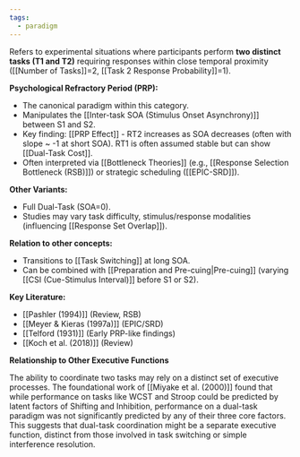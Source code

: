```yaml
---
tags:
  - paradigm
---
```


Refers to experimental situations where participants perform **two distinct tasks (T1 and T2)** requiring responses within close temporal proximity ([[Number of Tasks]]=2, [[Task 2 Response Probability]]=1).

**Psychological Refractory Period (PRP):**

- The canonical paradigm within this category.
- Manipulates the [[Inter-task SOA (Stimulus Onset Asynchrony)]] between S1 and S2.
- Key finding: [[PRP Effect]] - RT2 increases as SOA decreases (often with slope ~ -1 at short SOA). RT1 is often assumed stable but can show [[Dual-Task Cost]].
- Often interpreted via [[Bottleneck Theories]] (e.g., [[Response Selection Bottleneck (RSB)]]) or strategic scheduling ([[EPIC-SRD]]).

**Other Variants:**

- Full Dual-Task (SOA=0).
- Studies may vary task difficulty, stimulus/response modalities (influencing [[Response Set Overlap]]).

**Relation to other concepts:**

- Transitions to [[Task Switching]] at long SOA.
- Can be combined with [[Preparation and Pre-cuing|Pre-cuing]] (varying [[CSI (Cue-Stimulus Interval)]] before S1 or S2).

**Key Literature:**

- [[Pashler (1994)]] (Review, RSB)
- [[Meyer & Kieras (1997a)]] (EPIC/SRD)
- [[Telford (1931)]] (Early PRP-like findings)
- [[Koch et al. (2018)]] (Review)

**Relationship to Other Executive Functions**

The ability to coordinate two tasks may rely on a distinct set of executive processes. The foundational work of [[Miyake et al. (2000)]] found that while performance on tasks like WCST and Stroop could be predicted by latent factors of Shifting and Inhibition, performance on a dual-task paradigm was not significantly predicted by any of their three core factors. This suggests that dual-task coordination might be a separate executive function, distinct from those involved in task switching or simple interference resolution.
